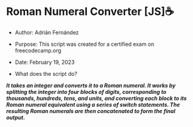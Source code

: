 # Roman Numeral Converter [JS]:coffee:

  * Author: Adrián Fernández
  
  * Purpose: This script was created for a certified exam on freecodecamp.org
  
  * Date: February 19, 2023
  
  * What does the script do? 
  
  ***It takes an integer and converts it to a Roman numeral.
    It works by splitting the integer into four blocks of digits, corresponding to
    thousands, hundreds, tens, and units, and converting each block to its Roman
    numeral equivalent using a series of switch statements. The resulting Roman
    numerals are then concatenated to form the final output.***
 
